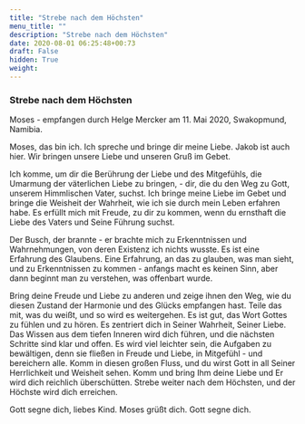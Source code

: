 ```yaml
---
title: "Strebe nach dem Höchsten"
menu_title: ""
description: "Strebe nach dem Höchsten"
date: 2020-08-01 06:25:48+00:73
draft: False
hidden: True
weight:
---
```

### Strebe nach dem Höchsten

Moses - empfangen durch Helge Mercker am 11. Mai 2020, Swakopmund, Namibia.

Moses, das bin ich. Ich spreche und bringe dir meine Liebe. Jakob ist auch hier. Wir bringen unsere Liebe und unseren Gruß im Gebet.

Ich komme, um dir die Berührung der Liebe und des Mitgefühls, die Umarmung der väterlichen Liebe zu bringen, - dir, die du den Weg zu Gott, unserem Himmlischen Vater, suchst. Ich bringe meine Liebe im Gebet und bringe die Weisheit der Wahrheit, wie ich sie durch mein Leben erfahren habe. Es erfüllt mich mit Freude, zu dir zu kommen, wenn du ernsthaft die Liebe des Vaters und Seine Führung suchst.

Der Busch, der brannte - er brachte mich zu Erkenntnissen und Wahrnehmungen, von deren Existenz ich nichts wusste. Es ist eine Erfahrung des Glaubens. Eine Erfahrung, an das zu glauben, was man sieht, und zu Erkenntnissen zu kommen - anfangs macht es keinen Sinn, aber dann beginnt man zu verstehen, was offenbart wurde.

Bring deine Freude und Liebe zu anderen und zeige ihnen den Weg, wie du diesen Zustand der Harmonie und des Glücks empfangen hast. Teile das mit, was du weißt, und so wird es weitergehen. Es ist gut, das Wort Gottes zu fühlen und zu hören. Es zentriert dich in Seiner Wahrheit, Seiner Liebe. Das Wissen aus dem tiefen Inneren wird dich führen, und die nächsten Schritte sind klar und offen. Es wird viel leichter sein, die Aufgaben zu bewältigen, denn sie fließen in Freude und Liebe, in Mitgefühl - und bereichern alle. Komm in diesen großen Fluss, und du wirst Gott in all Seiner Herrlichkeit und Weisheit sehen. Komm und bring Ihm deine Liebe und Er wird dich reichlich überschütten. Strebe weiter nach dem Höchsten, und der Höchste wird dich erreichen.
  
Gott segne dich, liebes Kind. Moses grüßt dich. Gott segne dich.
